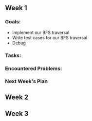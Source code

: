 ## Week 1

### Goals:

* Implement our BFS traversal
* Write test cases for our BFS traversal
* Debug

### Tasks:


### Encountered Problems:

### Next Week's Plan

## Week 2

## Week 3


